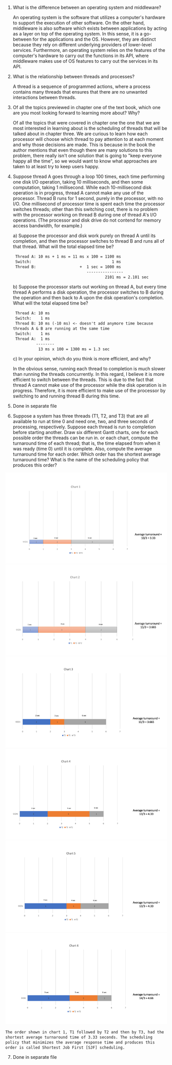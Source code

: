 
1. What is the difference between an operating system and middleware?

    An operating system is the software that utilizes a computer's hardware to support the execution of other software. On the other hand, middleware is also software which exists between applications by acting as a layer on top of the operating system. In this sense, it is a go-between for the applications and the OS. However, they are distinct because they rely on different underlying providers of lower-level services. Furthermore, an operating system relies on the features of the computer's hardware to carry out the functions in its API, where middleware makes use of OS features to carry out the services in its API. 

2. What is the relationship between threads and processes?

    A thread is a sequence of programmed actions, where a process contains many threads that ensures that there are no unwanted interactions between threads.

3. Of all the topics previewed in chapter one of the text book, which one are you most looking forward to learning more about? Why? 

    Of all the topics that were covered in chapter one the one that we are most interested in learning about is the scheduling of threads that will be talked about in chapter three.  We are curious to learn how each processor will choose which thread to pay attention to at each moment and why those decisions are made. This is because in the book the author mentions that even though there are many solutions to this problem, there really isn't one solution that is going to "keep everyone happy all the time", so we would want to know what approaches are taken to at least try to keep users happy.   


4. Suppose thread A goes through a loop 100 times, each time performing one disk I/O operation, taking 10 milliseconds, and then some computation, taking 1 millisecond. While each 10-millisecond disk operation is in progress, thread A cannot make any use of the processor. Thread B runs for 1 second, purely in the processor, with no I/O. One millisecond of processor time is spent each time the processor switches threads; other than this switching cost, there is no problem with the processor working on thread B during one of thread A's I/O operations. (The processor and disk drive do not contend for memory access bandwidth, for example.)

    a) Suppose the processor and disk work purely on thread A until its completion, and then the processor switches to thread B and runs all of that thread. What will the total elapsed time be?

        Thread A: 10 ms + 1 ms = 11 ms x 100 = 1100 ms
        Switch:                                   1 ms
        Thread B:                   +  1 sec = 1000 ms 
                                       ----------------
                                               2101 ms = 2.101 sec
    b) Suppose the processor starts out working on thread A, but every time thread A performs a disk operation, the processor switches to B during the operation and then back to A upon the disk operation's completion. What will the total elapsed time be?

        Thread A: 10 ms
        Switch:    1 ms
        Thread B: 10 ms (-10 ms) <- doesn't add anymore time because threads A & B are running at the same time 
        Switch:    1 ms 
        Thread A:  1 ms 
                 --------
                  13 ms x 100 = 1300 ms = 1.3 sec 
    c) In your opinion, which do you think is more efficient, and why?

    In the obvious sense, running each thread to completion is much slower than running the threads concurrently. In this regard, I believe it is more efficient to switch between the threads. This is due to the fact that thread A cannot make use of the processor while the disk operation is in progress. Therefore, it is more efficient to make use of the processor by switching to and running thread B during this time.

5. Done in separate file 

6.  Suppose a system has three threads (T1, T2, and T3) that are all available to run at time 0 and need one, two, and three seconds of processing, respectively. Suppose each thread is run to completion before starting another. Draw six different Gantt charts, one for each possible order the threads can be run in. or each chart, compute the turnaround time of each thread; that is, the time elapsed from when it was ready (time 0) until it is complete. Also, compute the average turnaround time for each order. Which order has the shortest average turnaround time? What is the name of the scheduling policy that produces this order?

![GanttChart1](hw1-6.1.png)
![GanttChart2](hw1-6.2.png)
![GanttChart3](hw1-6.3.png)
![GanttChart4](hw1-6.4.png)
![GanttChart5](hw1-6.5.png)
![GanttChart6](hw1-6.6.png)

    The order shown in chart 1, T1 followed by T2 and then by T3, had the shortest average turnaround time of 3.33 seconds. The scheduling policy that minimizes the average response time and produces this order is called Shortest Job First [SJF] scheduling.

7. Done in separate file 

